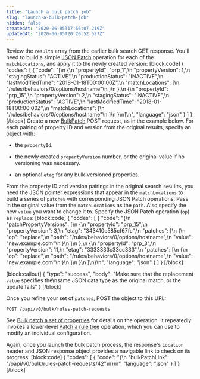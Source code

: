 ```yaml
---
title: "Launch a bulk patch job"
slug: "launch-a-bulk-patch-job"
hidden: false
createdAt: "2020-06-05T17:56:07.219Z"
updatedAt: "2020-06-05T20:20:52.527Z"
---
```

Review the `results` array from the earlier bulk search GET response.
You'll need to build a simple [JSON Patch](http://jsonpatch.com)
operation for each of the `matchLocations`, and apply it to the newly
created version:
[block:code]
{
  "codes": [
    {
      "code": "[\n    {\n        \"propertyId\": \"prp_1\",\n        \"propertyVersion\": 1,\n        \"stagingStatus\": \"ACTIVE\",\n        \"productionStatus\": \"INACTIVE\",\n        \"lastModifiedTime\": \"2018-01-18T00:00:00Z\",\n        \"matchLocations\": [\n            \"/rules/behaviors/0/options/hostname\"\n        ]\n    },\n    {\n        \"propertyId\": \"prp_15\",\n        \"propertyVersion\": 2,\n        \"stagingStatus\": \"INACTIVE\",\n        \"productionStatus\": \"ACTIVE\",\n        \"lastModifiedTime\": \"2018-01-18T00:00:00Z\",\n        \"matchLocations\": [\n            \"/rules/behaviors/0/options/hostname\"\n        ]\n    }\n]\n",
      "language": "json"
    }
  ]
}
[/block]
Create a new [BulkPatch](#bulkpatch) POST request, as in the example
below.  For each pairing of property ID and version from the original
results, specify an object with:

- the `propertyId`.

- the newly created `propertyVersion` number, or the original value if
no versioning was necessary.

- an optional `etag` for any bulk-versioned properties.

From the property ID and version pairings in the original search
`results`, you need the JSON pointer expressions that appear in the
`matchLocations` to build a series of `patches` with corresponding
JSON Patch operations.  Pass in the original value from the
`matchLocations` as the `path`.  Also specify the new `value` you want
to change it to.  Specify the JSON Patch operation (`op`) as
`replace`:
[block:code]
{
  "codes": [
    {
      "code": "{\n    \"patchPropertyVersions\": [\n        {\n            \"propertyId\": \"prp_15\",\n            \"propertyVersion\": 3,\n            \"etag\": \"343410c585cf67fc\",\n            \"patches\": [\n                {\n                    \"op\": \"replace\",\n                    \"path\": \"/rules/behaviors/0/options/hostname\",\n                    \"value\": \"new.example.com\"\n                }\n            ]\n        },\n        {\n            \"propertyId\": \"prp_3\",\n            \"propertyVersion\": 11,\n            \"etag\": \"3333333c33cc333\",\n            \"patches\": [\n                {\n                    \"op\": \"replace\",\n                    \"path\": \"/rules/behaviors/0/options/hostname\",\n                    \"value\": \"new.example.com\"\n                }\n            ]\n        }\n    ]\n}\n",
      "language": "json"
    }
  ]
}
[/block]

[block:callout]
{
  "type": "success",
  "body": "Make sure that the replacement `value` specifies the\nsame JSON data type as the original match, or the update fails"
}
[/block]


Once you refine your set of `patches`, POST the object to this URL:

```
POST /papi/v0/bulk/rules-patch-requests
```

See [Bulk patch a set of properties](#postbulkpatch) for details on
the operation.  It repeatedly invokes a lower-level [Patch a rule
tree](#patchpropertyversionrules) operation, which you can use to
modify an individual configuration.

Again, once you launch the bulk patch process, the response's
`Location` header and JSON response object provides a navigable link
to check on its progress:
[block:code]
{
  "codes": [
    {
      "code": "{\n    \"bulkPatchLink\": \"/papi/v0/bulk/rules-patch-requests/42\"\n}\n",
      "language": "json"
    }
  ]
}
[/block]
